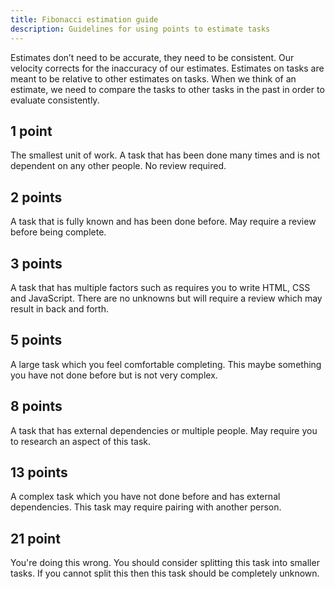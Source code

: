 ```yaml
---
title: Fibonacci estimation guide
description: Guidelines for using points to estimate tasks
---
```


Estimates don’t need to be accurate, they need to be consistent. Our velocity corrects for the inaccuracy of our estimates. Estimates on tasks are meant to be relative to other estimates on tasks. When we think of an estimate, we need to compare the tasks to other tasks in the past in order to evaluate consistently.

## 1 point
The smallest unit of work. A task that has been done many times and is not dependent on any other people. No review required.

## 2 points
A task that is fully known and has been done before. May require a review before being complete.

## 3 points
A task that has multiple factors such as requires you to write HTML, CSS and JavaScript. There are no unknowns but will require a review which may result in back and forth.

## 5 points
A large task which you feel comfortable completing. This maybe something you have not done before but is not very complex.

## 8 points
A task that has external dependencies or multiple people. May require you to research an aspect of this task.

## 13 points
A complex task which you have not done before and has external dependencies. This task may require pairing with another person.

## 21 point
You're doing this wrong. You should consider splitting this task into smaller tasks. If you cannot split this then this task should be completely unknown.

